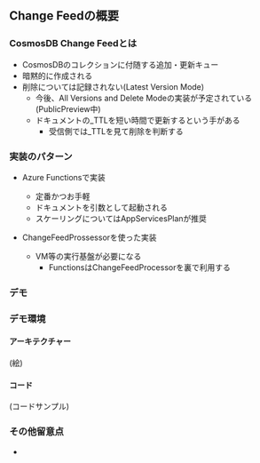 ## Change Feedの概要 

### CosmosDB Change Feedとは
- CosmosDBのコレクションに付随する追加・更新キュー
- 暗黙的に作成される
- 削除については記録されない(Latest Version Mode)
    - 今後、All Versions and Delete Modeの実装が予定されている(PublicPreview中)
    - ドキュメントの_TTLを短い時間で更新するという手がある
        - 受信側では_TTLを見て削除を判断する

### 実装のパターン
- Azure Functionsで実装
  - 定番かつお手軽
  - ドキュメントを引数として起動される
  - スケーリングについてはAppServicesPlanが推奨

- ChangeFeedProssessorを使った実装
  - VM等の実行基盤が必要になる
    - FunctionsはChangeFeedProcessorを裏で利用する

### デモ

### デモ環境
#### アーキテクチャー
(絵)
#### コード
(コードサンプル)

### その他留意点
- 
